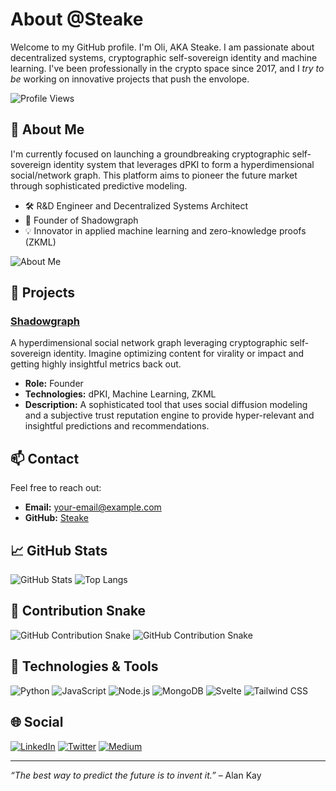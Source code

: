 # About @Steake

Welcome to my GitHub profile. I'm Oli, AKA Steake. I am passionate about decentralized systems, cryptographic self-sovereign identity and machine learning. I've been professionally in the crypto space since 2017, and I _try to be_ working on innovative projects that push the envolope.

![Profile Views](https://komarev.com/ghpvc/?username=steake&style=flat-square&color=blue)

## 🧠 About Me

I'm currently focused on launching a groundbreaking cryptographic self-sovereign identity system that leverages dPKI to form a hyperdimensional social/network graph. This platform aims to pioneer the future market through sophisticated predictive modeling.

- 🛠️ R&D Engineer and Decentralized Systems Architect
- 🚀 Founder of Shadowgraph
- 💡 Innovator in applied machine learning and zero-knowledge proofs (ZKML)

![About Me](https://media.giphy.com/media/dWesBcTLavkZuG35MI/giphy.gif)

## 🌟 Projects

### [Shadowgraph](https://github.com/steake/shadowgraph)
A hyperdimensional social network graph leveraging cryptographic self-sovereign identity. Imagine optimizing content for virality or impact and getting highly insightful metrics back out.

- **Role:** Founder
- **Technologies:** dPKI, Machine Learning, ZKML
- **Description:** A sophisticated tool that uses social diffusion modeling and a subjective trust reputation engine to provide hyper-relevant and insightful predictions and recommendations.

## 📫 Contact

Feel free to reach out:

- **Email:** [your-email@example.com](mailto:your-email@example.com)
- **GitHub:** [Steake](https://github.com/steake)

## 📈 GitHub Stats

![GitHub Stats](https://github-readme-stats.vercel.app/api?username=steake&show_icons=true&theme=radical)
![Top Langs](https://github-readme-stats.vercel.app/api/top-langs/?username=steake&layout=compact&theme=radical)

## 🐍 Contribution Snake

![GitHub Contribution Snake](https://github.com/steake/steake/blob/output/github-contribution-grid-snake-dark.svg#gh-dark-mode-only)
![GitHub Contribution Snake](https://github.com/steake/steake/blob/output/github-contribution-grid-snake.svg#gh-light-mode-only)

## 🚀 Technologies & Tools

![Python](https://img.shields.io/badge/Python-3776AB?style=for-the-badge&logo=python&logoColor=white)
![JavaScript](https://img.shields.io/badge/JavaScript-F7DF1E?style=for-the-badge&logo=javascript&logoColor=black)
![Node.js](https://img.shields.io/badge/Node.js-339933?style=for-the-badge&logo=nodedotjs&logoColor=white)
![MongoDB](https://img.shields.io/badge/MongoDB-47A248?style=for-the-badge&logo=mongodb&logoColor=white)
![Svelte](https://img.shields.io/badge/Svelte-FF3E00?style=for-the-badge&logo=svelte&logoColor=white)
![Tailwind CSS](https://img.shields.io/badge/Tailwind_CSS-38B2AC?style=for-the-badge&logo=tailwind-css&logoColor=white)

## 🌐 Social

[![LinkedIn](https://img.shields.io/badge/LinkedIn-0077B5?style=for-the-badge&logo=linkedin&logoColor=white)](https://linkedin.com/in/your-linkedin)
[![Twitter](https://img.shields.io/badge/Twitter-1DA1F2?style=for-the-badge&logo=twitter&logoColor=white)](https://twitter.com/your-twitter)
[![Medium](https://img.shields.io/badge/Medium-12100E?style=for-the-badge&logo=medium&logoColor=white)](https://medium.com/@your-medium)

---

_“The best way to predict the future is to invent it.”_ – Alan Kay
